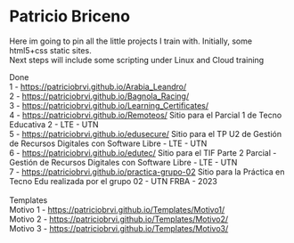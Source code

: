 # Patricio Briceno
Here im going to pin all the little projects I train with. Initially, some html5+css static sites.</br>
Next steps will include some scripting under Linux and Cloud training </br>

Done </br>
1 - https://patriciobrvi.github.io/Arabia_Leandro/ </br>
2 - https://patriciobrvi.github.io/Bagnola_Racing/ </br>
3 - https://patriciobrvi.github.io/Learning_Certificates/ </br>
4 - https://patriciobrvi.github.io/Remoteos/ Sitio para el Parcial 1 de Tecno Educativa 2 - LTE - UTN </br>
5 - https://patriciobrvi.github.io/edusecure/ Sitio para el TP U2 de Gestión de Recursos Digitales con Software Libre - LTE - UTN </br>
6 - https://patriciobrvi.github.io/edutec/ Sitio para el TIF Parte 2 Parcial - Gestión de Recursos Digitales con Software Libre - LTE - UTN </br>
7 - https://patriciobrvi.github.io/practica-grupo-02 Sitio para la Práctica en Tecno Edu realizada por el grupo 02  - UTN FRBA - 2023 </br>
</br>
Templates </br>
Motivo 1 - https://patriciobrvi.github.io/Templates/Motivo1/ </br>
Motivo 2 - https://patriciobrvi.github.io/Templates/Motivo2/ </br>
Motivo 3 - https://patriciobrvi.github.io/Templates/Motivo3/ </br>



